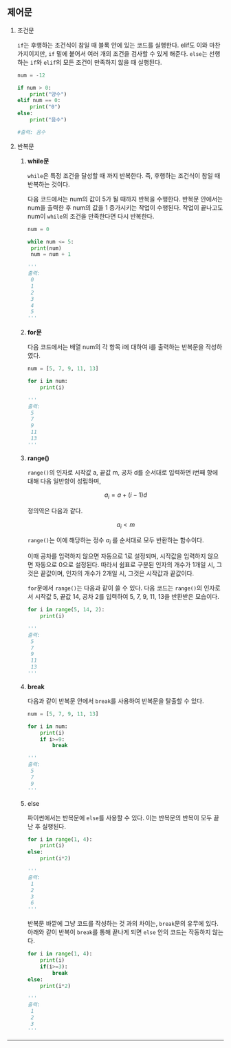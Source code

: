 ## 제어문

1.  조건문

    `if`는 후행하는 조건식이 참일 때 블록 안에 있는 코드를 실행한다. elif도 이와 마찬가지이지만, `if` 밑에 붙어서 여러 개의 조건을 검사할 수 있게 해준다. `else`는 선행하는 `if`와 `elif`의 모든 조건이 만족하지 않을 때 실행된다.

    ```python
    num = -12

    if num > 0:
        print("양수")
    elif num == 0:
        print("0")
    else:
        print("음수")

    #출력: 음수
    ```

2.  반복문

    1. **while문**

       `while`은 특정 조건을 달성할 때 까지 반복한다. 즉, 후행하는 조건식이 참일 때 반복하는 것이다.

       다음 코드에서는 num의 값이 5가 될 때까지 반복을 수행한다. 반복문 안에서는 num을 출력한 후 num의 값을 1 증가시키는 작업이 수행된다. 작업이 끝나고도 num이 `while`의 조건을 만족한다면 다시 반복한다.

       ```python
       num = 0

       while num <= 5:
       	print(num)
       	num = num + 1

       '''
       출력:
       	0
       	1
       	2
       	3
       	4
       	5
       '''
       ```

    2. **for문**

       다음 코드에서는 배열 num의 각 항목 i에 대하여 i를 출력하는 반복문을 작성하였다.

       ```python
       num = [5, 7, 9, 11, 13]

       for i in num:
           print(i)

       '''
       출력:
       	5
       	7
       	9
       	11
       	13
       '''
       ```

    3. **range()**

       `range()`의 인자로 시작값 a, 끝값 m, 공차 d를 순서대로 입력하면 i번째 항에 대해 다음 일반항이 성립하며,

       $${a_i=a+(i-1)d}$$

       정의역은 다음과 같다.

       $${a_i \lt m}$$

       `range()`는 이에 해당하는 정수 $a_i$ 를 순서대로 모두 반환하는 함수이다.

       이때 공차를 입력하지 않으면 자동으로 1로 설정되며, 시작값을 입력하지 않으면 자동으로 0으로 설정된다. 따라서 쉼표로 구분된 인자의 개수가 1개일 시, 그것은 끝값이며, 인자의 개수가 2개일 시, 그것은 시작값과 끝값이다.

       `for`문에서 `range()`는 다음과 같이 쓸 수 있다. 다음 코드는 `range()`의 인자로서 시작값 5, 끝값 14, 공차 2를 입력하여 5, 7, 9, 11, 13을 반환받은 모습이다.

       ```python
       for i in range(5, 14, 2):
           print(i)

       '''
       출력:
       	5
       	7
       	9
       	11
       	13
       '''
       ```

    4. **break**

       다음과 같이 반복문 안에서 `break`를 사용하여 반복문을 탈출할 수 있다.

       ```python
       num = [5, 7, 9, 11, 13]

       for i in num:
           print(i)
           if i>=9:
               break

       '''
       출력:
       	5
       	7
       	9
       '''
       ```

    5. else

       파이썬에서는 반복문에 `else`를 사용할 수 있다. 이는 반복문의 반복이 모두 끝난 후 실행된다.

       ```python
       for i in range(1, 4):
           print(i)
       else:
           print(i*2)

       '''
       출력:
       	1
       	2
       	3
       	6
       '''
       ```

       반복문 바깥에 그냥 코드를 작성하는 것 과의 차이는, `break`문의 유무에 있다. 아래와 같이 반복이 `break`를 통해 끝나게 되면 `else` 안의 코드는 작동하지 않는다.

       ```python
       for i in range(1, 4):
           print(i)
           if(i>=3):
               break
       else:
           print(i*2)

       '''
       출력:
       	1
       	2
       	3
       '''
       ```

---
